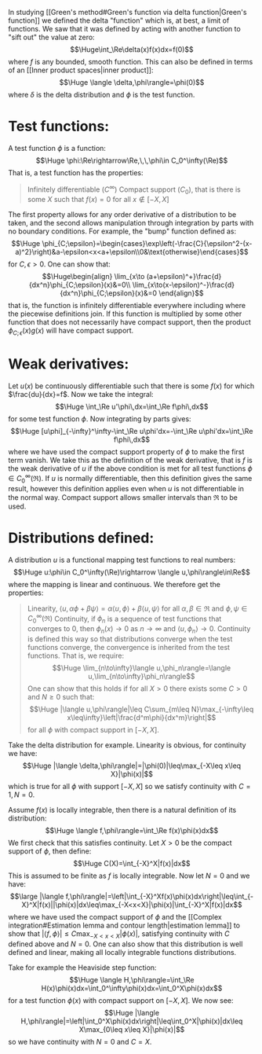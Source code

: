 
In studying [[Green's method#Green's function via delta function|Green's function]] we defined the delta "function" which is, at best, a limit of functions. We saw that it was defined by acting with another function to "sift out" the value at zero:$$\Huge\int_\Re\delta(x)f(x)dx=f(0)$$where $f$ is any bounded, smooth function. This can also be defined in terms of an [[Inner product spaces|inner product]]:$$\Huge \langle \delta,\phi\rangle=\phi(0)$$where $\delta$ is the delta distribution and $\phi$ is the test function.

# Test functions:

A test function $\phi$ is a function:$$\Huge \phi:\Re\rightarrow\Re,\,\,\phi\in C_0^\infty(\Re)$$That is, a test function has the properties:
> Infinitely differentiable ($C^\infty$)
> Compact support ($C_0$), that is there is some $X$ such that $f(x)=0$ for all $x\notin[-X,X]$

The first property allows for any order derivative of a distribution to be taken, and the second allows manipulation through integration by parts with no boundary conditions. For example, the "bump" function defined as:$$\Huge \phi_{C;\epsilon}=\begin{cases}\exp\left(-\frac{C}{\epsilon^2-(x-a)^2}\right)&a-\epsilon<x<a+\epsilon\\0&\text{otherwise}\end{cases}$$for $C,\epsilon>0$. One can show that:$$\Huge\begin{align}
\lim_{x\to (a+\epsilon)^+}\frac{d}{dx^n}\phi_{C;\epsilon}(x)&=0\\
\lim_{x\to(x-\epsilon)^-}\frac{d}{dx^n}\phi_{C;\epsilon}(x)&=0
\end{align}$$that is, the function is infinitely differentiable everywhere including where the piecewise definitions join. If this function is multiplied by some other function that does not necessarily have compact support, then the product $\phi_{C;\epsilon}(x)g(x)$ will have compact support.

# Weak derivatives:

Let $u(x)$ be continuously differentiable such that there is some $f(x)$ for which $\frac{du}{dx}=f$. Now we take the integral:$$\Huge \int_\Re u'\phi\,dx=\int_\Re f\phi\,dx$$for some test function $\phi$. Now integrating by parts gives:$$\Huge [u\phi]_{-\infty}^\infty-\int_\Re u\phi'dx=-\int_\Re u\phi'dx=\int_\Re f\phi\,dx$$where we have used the compact support property of $\phi$ to make the first term vanish. We take this as the definition of the weak derivative, that is $f$ is the weak derivative of $u$ if the above condition is met for all test functions $\phi\in C_0^\infty(\Re)$. If $u$ is normally differentiable, then this definition gives the same result, however this definition applies even when $u$ is not differentiable in the normal way. Compact support allows smaller intervals than $\Re$ to be used.

# Distributions defined:

A distribution $u$ is a functional mapping test functions to real numbers:$$\Huge u:\phi\in C_0^\infty(\Re)\rightarrow \langle u,\phi\rangle\in\Re$$where the mapping is linear and continuous. We therefore get the properties:
> Linearity, $\langle u,\alpha\phi+\beta\psi\rangle=\alpha \langle u,\phi\rangle+\beta \langle u,\psi\rangle$ for all $\alpha,\beta\in\Re$ and $\phi,\psi\in C_0^\infty(\Re)$
> Continuity, if $\phi_n$ is a sequence of test functions that converges to $0$, then $\phi_n(x)\to0$ as $n\to\infty$ and $\langle u,\phi_n\rangle\to0$. Continuity is defined this way so that distributions converge when the test functions converge, the convergence is inherited from the test functions. That is, we require:$$\Huge \lim_{n\to\infty}\langle u,\phi_n\rangle=\langle u,\lim_{n\to\infty}\phi_n\rangle$$One can show that this holds if for all $X>0$ there exists some $C>0$ and $N\geq0$ such that:$$\Huge |\langle u,\phi\rangle|\leq C\sum_{m\leq N}\max_{-\infty\leq x\leq\infty}\left|\frac{d^m\phi}{dx^m}\right|$$for all $\phi$ with compact support in $[-X,X]$.

Take the delta distribution for example. Linearity is obvious, for continuity we have:$$\Huge |\langle \delta,\phi\rangle|=|\phi(0)|\leq\max_{-X\leq x\leq X}|\phi(x)|$$which is true for all $\phi$ with support $[-X,X]$ so we satisfy continuity with $C=1,N=0$.

Assume $f(x)$ is locally integrable, then there is a natural definition of its distribution:$$\Huge \langle f,\phi\rangle=\int_\Re f(x)\phi(x)dx$$We first check that this satisfies continuity. Let $X>0$ be the compact support of $\phi$, then define:$$\Huge C(X)=\int_{-X}^X|f(x)|dx$$This is assumed to be finite as $f$ is locally integrable. Now let $N=0$ and we have:$$\large |\langle f,\phi\rangle|=\left|\int_{-X}^Xf(x)\phi(x)dx\right|\leq\int_{-X}^X|f(x)||\phi(x)|dx\leq\max_{-X<x<X}|\phi(x)|\int_{-X}^X|f(x)|dx$$where we have used the compact support of $\phi$ and the [[Complex integration#Estimation lemma and contour length|estimation lemma]] to show that $|\langle f,\phi\rangle|\leq C\max_{-X<x<X}|\phi(x)|$, satisfying continuity with $C$ defined above and $N=0$. One can also show that this distribution is well defined and linear, making all locally integrable functions distributions.

Take for example the Heaviside step function:$$\Huge \langle H,\phi\rangle=\int_\Re H(x)\phi(x)dx=\int_0^\infty\phi(x)dx=\int_0^X\phi(x)dx$$for a test function $\phi(x)$ with compact support on $[-X,X]$. We now see:$$\Huge |\langle H,\phi\rangle|=\left|\int_0^X\phi(x)dx\right|\leq\int_0^X|\phi(x)|dx\leq X\max_{0\leq x\leq X}|\phi(x)|$$so we have continuity with $N=0$ and $C=X$.